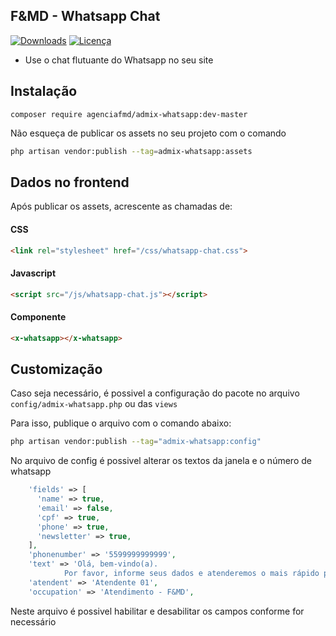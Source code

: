 ## F&MD - Whatsapp Chat

[![Downloads](https://img.shields.io/packagist/dt/agenciafmd/admix-whatsapp.svg?style=flat-square)](https://packagist.org/packages/agenciafmd/admix-whatsapp)
[![Licença](https://img.shields.io/badge/license-MIT-brightgreen.svg?style=flat-square)](LICENSE.md)

- Use o chat flutuante do Whatsapp no seu site

## Instalação

```
composer require agenciafmd/admix-whatsapp:dev-master
```

Não esqueça de publicar os assets no seu projeto com o comando 

```bash
php artisan vendor:publish --tag=admix-whatsapp:assets
```

## Dados no frontend

Após publicar os assets, acrescente as chamadas de:

#### CSS

````html
<link rel="stylesheet" href="/css/whatsapp-chat.css">
````

#### Javascript

```html
<script src="/js/whatsapp-chat.js"></script>
````

#### Componente

```html
<x-whatsapp></x-whatsapp>
```
 
## Customização

Caso seja necessário, é possivel a configuração do pacote no arquivo `config/admix-whatsapp.php` ou das `views`

Para isso, publique o arquivo com o comando abaixo:

```bash
php artisan vendor:publish --tag="admix-whatsapp:config"
```
No arquivo de config é possivel alterar os textos da janela e o número de whatsapp

```php
    'fields' => [
      'name' => true,
      'email' => false,
      'cpf' => true,
      'phone' => true,
      'newsletter' => true,
    ],
    'phonenumber' => '5599999999999',
    'text' => 'Olá, bem-vindo(a).
            Por favor, informe seus dados e atenderemos o mais rápido possível!',
    'atendent' => 'Atendente 01',
    'occupation' => 'Atendimento - F&MD',
```

Neste arquivo é possivel habilitar e desabilitar os campos conforme for necessário


